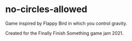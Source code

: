# no-circles-allowed
Game inspired by Flappy Bird in which you control gravity.

Created for the Finally Finish Something game jam 2021.

